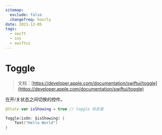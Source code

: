 ```yaml
---
sitemap:
  exclude: false
  changefreq: hourly
date: 2021-12-05
tags:
  - swift
  - ios
  - swiftui
---
```


# Toggle

> 文档：[https://developer.apple.com/documentation/swiftui/toggle](https://developer.apple.com/documentation/swiftui/toggle)

在开/关状态之间切换的控件。

```swift
@State var isShowing = true // toggle 状态值

Toggle(isOn: $isShowing) {
    Text("Hello World")
}
```

